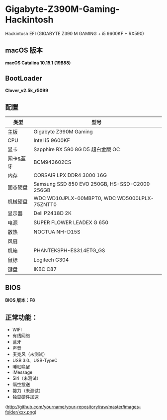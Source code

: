 # Gigabyte-Z390M-Gaming-Hackintosh

Hackintosh EFI (GIGABYTE Z390 M GAMING + i5 9600KF + RX590)

## macOS 版本

**macOS Catalina 10.15.1 (19B88)**

## BootLoader

**Clover_v2.5k_r5099**

## 配置

| 类型      | 型号                                          |
| --------- | --------------------------------------------- |
| 主板      | Gigabyte Z390M Gaming                         |
| CPU       | Intel i5 9600KF                               |
| 显卡      | Sapphire RX 590 8G D5 超白金版 OC             |
| 网卡&蓝牙 | BCM943602CS                                   |
| 内存      | CORSAIR LPX DDR4 3000 16G                     |
| 固态硬盘  | Samsung SSD 850 EVO 250GB, HS-SSD-C2000 256GB |
| 机械硬盘  | WDC WD10JPLX-00MBPT0, WDC WD5000LPLX-75ZNTT0  |
| 显示器    | Dell P2418D 2K                                |
| 电源      | SUPER FLOWER LEADEX G 650                     |
| 散热      | NOCTUA NH-D15S                                |
| 风扇      |                                               |
| 机箱      | PHANTEKSPH-ES314ETG_GS                        |
| 鼠标      | Logitech G304                                 |
| 键盘      | IKBC C87                                      |

## BIOS

**BIOS 版本：F8**

## 正常功能：

-   WIFI
-   有线网络
-   蓝牙
-   声音
-   麦克风（未测试）
-   USB 3.0、USB-TypeC
-   睡眠唤醒
-   iMessage
-   Siri（未测试）
-   隔空投送
-   接力（未测试）
-   独显硬件加速

(http://github.com/yourname/your-repository/raw/master/images-folder/xxx.png)
